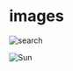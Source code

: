 # images
![search](https://github.com/Arjabi/images/assets/155407044/9d678229-2215-4de3-90d6-e6e9533b06c8)

![Sun](https://github.com/Arjabi/images/assets/155407044/a4860796-33c6-4a64-934f-acef499e0797)
